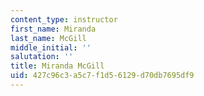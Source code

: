 ```yaml
---
content_type: instructor
first_name: Miranda
last_name: McGill
middle_initial: ''
salutation: ''
title: Miranda McGill
uid: 427c96c3-a5c7-f1d5-6129-d70db7695df9
---
```

